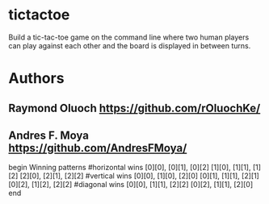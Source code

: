 # tictactoe
Build a tic-tac-toe game on the command line where two human players can play against each other and the board is displayed in between turns.

# Authors
## Raymond Oluoch https://github.com/rOluochKe/
## Andres F. Moya https://github.com/AndresFMoya/

begin
Winning patterns
  #horizontal wins
  [0][0], [0][1], [0][2]
  [1][0], [1][1], [1][2]
  [2][0], [2][1], [2][2]
  #vertical wins
  [0][0], [1][0], [2][0]
  [0][1], [1][1], [2][1]
  [0][2], [1][2], [2][2]
  #diagonal wins
  [0][0], [1][1], [2][2]
  [0][2], [1][1], [2][0]
end